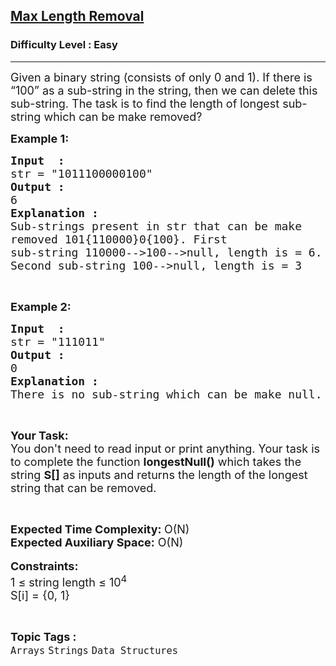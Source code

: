 <h2><a href="https://www.geeksforgeeks.org/problems/max-length-removal0452/1?page=1&category=Strings&difficulty=Easy&sortBy=difficulty">Max Length Removal</a></h2><h3>Difficulty Level : Easy</h3><hr><div class="problems_problem_content__Xm_eO"><p><span style="font-size:18px">Given a binary string (consists of only 0 and 1). If there is “100” as a sub-string in the string, then we can delete this sub-string. The task is to find the length of longest sub-string which can be make removed?</span></p>

<p><strong><span style="font-size:18px">Example 1:</span></strong></p>

<pre><span style="font-size:18px"><strong>Input  : </strong>
str = "1011100000100"
<strong>Output :</strong>
6
<strong>Explanation :</strong>
Sub-strings present in str that can be make
removed 101{110000}0{100}. First
sub-string 110000--&gt;100--&gt;null, length is = 6.
Second sub-string 100--&gt;null, length is = 3</span></pre>

<p>&nbsp;</p>

<p><strong><span style="font-size:18px">Example 2:</span></strong></p>

<pre><span style="font-size:18px"><strong>Input  :</strong>
str = "111011"
<strong>Output :</strong>
0
<strong>Explanation :</strong>
There is no sub-string which can be make null.</span></pre>

<p>&nbsp;</p>

<p><span style="font-size:18px"><strong>Your Task:&nbsp;&nbsp;</strong><br>
You don't need to read input or print anything. Your task is to complete the function&nbsp;<strong>longestNull()</strong>&nbsp;which takes the string <strong>S[]</strong> as inputs and returns the length of the longest string that can be removed.</span></p>

<p>&nbsp;</p>

<p><span style="font-size:18px"><strong>Expected Time Complexity: </strong>O(N)<br>
<strong>Expected Auxiliary Space:</strong> O(N)</span><br>
<br>
<span style="font-size:18px"><strong>Constraints:</strong><br>
1 ≤ string length ≤ 10<sup>4</sup><br>
S[i] = {0, 1}</span></p>
</div><br><p><span style=font-size:18px><strong>Topic Tags : </strong><br><code>Arrays</code>&nbsp;<code>Strings</code>&nbsp;<code>Data Structures</code>&nbsp;